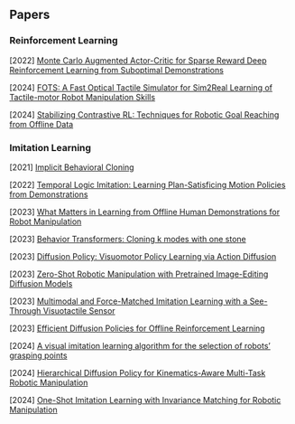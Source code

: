 ## Papers

### Reinforcement Learning

[2022] [Monte Carlo Augmented Actor-Critic for Sparse Reward Deep Reinforcement Learning from Suboptimal Demonstrations](https://arxiv.org/abs/2210.07432)

[2024] [FOTS: A Fast Optical Tactile Simulator for Sim2Real Learning of Tactile-motor Robot Manipulation Skills](https://arxiv.org/abs/2404.19217)

[2024] [Stabilizing Contrastive RL: Techniques for Robotic Goal Reaching from Offline Data](https://openreview.net/pdf?id=Xkf2EBj4w3)



### Imitation Learning

[2021] [Implicit Behavioral Cloning](https://arxiv.org/abs/2109.00137)

[2022] [Temporal Logic Imitation: Learning Plan-Satisficing Motion Policies from Demonstrations](https://arxiv.org/abs/2206.04632)

[2023] [What Matters in Learning from Offline Human Demonstrations for Robot Manipulation](https://arxiv.org/abs/2108.03298)

[2023] [Behavior Transformers: Cloning k modes with one stone](https://arxiv.org/abs/2206.11251)

[2023] [Diffusion Policy: Visuomotor Policy Learning via Action Diffusion](https://arxiv.org/abs/2303.04137)

[2023] [Zero-Shot Robotic Manipulation with Pretrained Image-Editing Diffusion Models](https://arxiv.org/abs/2310.10639)

[2023] [Multimodal and Force-Matched Imitation Learning with a See-Through Visuotactile Sensor](https://arxiv.org/abs/2311.01248)

[2023] [Efficient Diffusion Policies for Offline Reinforcement Learning](https://arxiv.org/abs/2305.20081)

[2024] [A visual imitation learning algorithm for the selection of robots’ grasping points](https://www.sciencedirect.com/science/article/abs/pii/S0921889023002397)

[2024] [Hierarchical Diffusion Policy for Kinematics-Aware Multi-Task Robotic Manipulation](https://arxiv.org/abs/2403.03890)

[2024] [One-Shot Imitation Learning with Invariance Matching for Robotic Manipulation](https://arxiv.org/abs/2405.13178)
